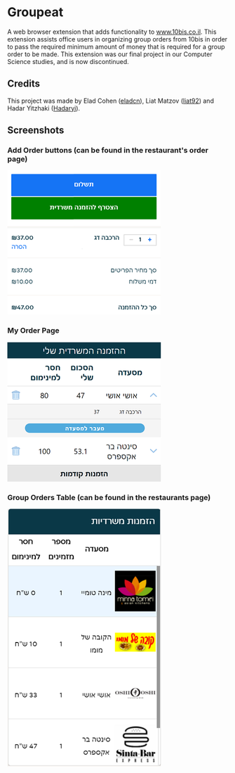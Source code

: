 # Groupeat
A web browser extension that adds functionality to www.10bis.co.il.
This extension assists office users in organizing group orders from 10bis in order to pass the required minimum amount of money that is required for a group order to be made.
This extension was our final project in our Computer Science studies, and is now discontinued.

## Credits
This project was made by Elad Cohen ([eladcn](https://github.com/eladcn)), Liat Matzov ([liat92](https://github.com/liat92)) and Hadar Yitzhaki ([Hadaryi](https://github.com/Hadaryi)).

## Screenshots
### Add Order buttons (can be found in the restaurant's order page)
![Add Order buttons](/screenshots/add_order.png)


### My Order Page
![My Order page](/screenshots/my_order.png)


### Group Orders Table (can be found in the restaurants page)
![Group Orders table](/screenshots/group_orders.png)
